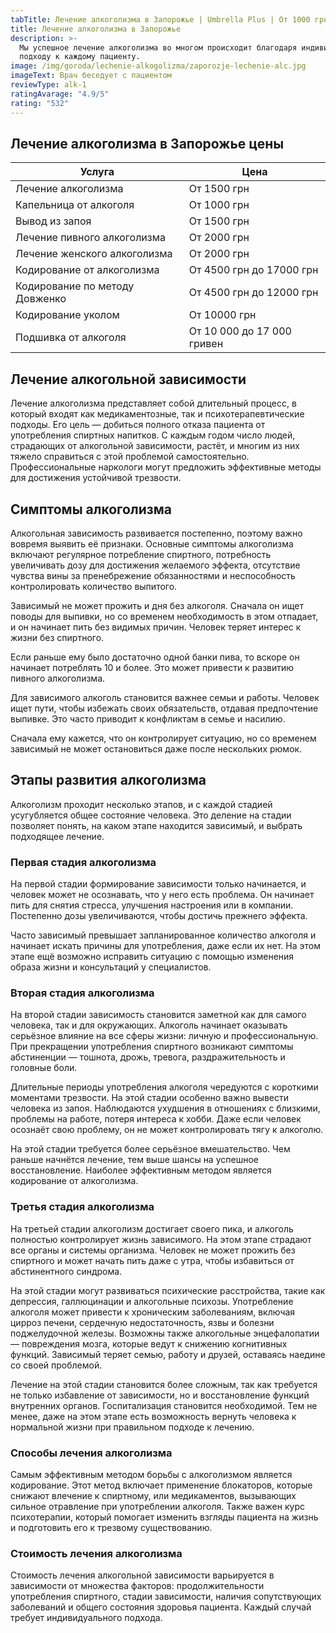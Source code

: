 ```yaml
---
tabTitle: Лечение алкоголизма в Запорожье | Umbrella Plus | От 1000 грн
title: Лечение алкоголизма в Запорожье
description: >-
  Мы успешное лечение алкоголизма во многом происходит благодаря индивидуальному
  подходу к каждому пациенту.
image: /img/goroda/lechenie-alkogolizma/zaporozje-lechenie-alc.jpg
imageText: Врач беседует с пациентом
reviewType: alk-1
ratingAvarage: "4.9/5"
rating: "532"
---
```


## Лечение алкоголизма в Запорожье цены

| Услуга                         | Цена                       |
| ------------------------------ | -------------------------- |
| Лечение алкоголизма            | От 1500 грн                |
| Капельница от алкоголя         | От 1000 грн                |
| Вывод из запоя                 | От 1500 грн                |
| Лечение пивного алкоголизма    | От 2000 грн                |
| Лечение женского алкоголизма   | От 2000 грн                |
| Кодирование от алкоголизма     | От 4500 грн до 17000 грн   |
| Кодирование по методу Довженко | От 4500 грн до 12000 грн   |
| Кодирование уколом             | От 10000 грн               |
| Подшивка от алкоголя           | От 10 000 до 17 000 гривен |

## Лечение алкогольной зависимости

Лечение алкоголизма представляет собой длительный процесс, в который входят как медикаментозные, так и психотерапевтические подходы. Его цель — добиться полного отказа пациента от употребления спиртных напитков. С каждым годом число людей, страдающих от алкогольной зависимости, растёт, и многим из них тяжело справиться с этой проблемой самостоятельно. Профессиональные наркологи могут предложить эффективные методы для достижения устойчивой трезвости.

## Симптомы алкоголизма

Алкогольная зависимость развивается постепенно, поэтому важно вовремя выявить её признаки. Основные симптомы алкоголизма включают регулярное потребление спиртного, потребность увеличивать дозу для достижения желаемого эффекта, отсутствие чувства вины за пренебрежение обязанностями и неспособность контролировать количество выпитого.

Зависимый не может прожить и дня без алкоголя. Сначала он ищет поводы для выпивки, но со временем необходимость в этом отпадает, и он начинает пить без видимых причин. Человек теряет интерес к жизни без спиртного.

Если раньше ему было достаточно одной банки пива, то вскоре он начинает потреблять 10 и более. Это может привести к развитию пивного алкоголизма.

Для зависимого алкоголь становится важнее семьи и работы. Человек ищет пути, чтобы избежать своих обязательств, отдавая предпочтение выпивке. Это часто приводит к конфликтам в семье и насилию.

Сначала ему кажется, что он контролирует ситуацию, но со временем зависимый не может остановиться даже после нескольких рюмок.

## Этапы развития алкоголизма

Алкоголизм проходит несколько этапов, и с каждой стадией усугубляется общее состояние человека. Это деление на стадии позволяет понять, на каком этапе находится зависимый, и выбрать подходящее лечение.

### Первая стадия алкоголизма

На первой стадии формирование зависимости только начинается, и человек может не осознавать, что у него есть проблема. Он начинает пить для снятия стресса, улучшения настроения или в компании. Постепенно дозы увеличиваются, чтобы достичь прежнего эффекта.

Часто зависимый превышает запланированное количество алкоголя и начинает искать причины для употребления, даже если их нет. На этом этапе ещё возможно исправить ситуацию с помощью изменения образа жизни и консультаций у специалистов.

### Вторая стадия алкоголизма

На второй стадии зависимость становится заметной как для самого человека, так и для окружающих. Алкоголь начинает оказывать серьёзное влияние на все сферы жизни: личную и профессиональную. При прекращении употребления спиртного возникают симптомы абстиненции — тошнота, дрожь, тревога, раздражительность и головные боли.

Длительные периоды употребления алкоголя чередуются с короткими моментами трезвости. На этой стадии особенно важно вывести человека из запоя. Наблюдаются ухудшения в отношениях с близкими, проблемы на работе, потеря интереса к хобби. Даже если человек осознаёт свою проблему, он не может контролировать тягу к алкоголю.

На этой стадии требуется более серьёзное вмешательство. Чем раньше начнётся лечение, тем выше шансы на успешное восстановление. Наиболее эффективным методом является кодирование от алкоголизма.

### Третья стадия алкоголизма

На третьей стадии алкоголизм достигает своего пика, и алкоголь полностью контролирует жизнь зависимого. На этом этапе страдают все органы и системы организма. Человек не может прожить без спиртного и может начать пить даже с утра, чтобы избавиться от абстинентного синдрома.

На этой стадии могут развиваться психические расстройства, такие как депрессия, галлюцинации и алкогольные психозы. Употребление алкоголя может привести к хроническим заболеваниям, включая цирроз печени, сердечную недостаточность, язвы и болезни поджелудочной железы. Возможны также алкогольные энцефалопатии — повреждения мозга, которые ведут к снижению когнитивных функций. Зависимый теряет семью, работу и друзей, оставаясь наедине со своей проблемой.

Лечение на этой стадии становится более сложным, так как требуется не только избавление от зависимости, но и восстановление функций внутренних органов. Госпитализация становится необходимой. Тем не менее, даже на этом этапе есть возможность вернуть человека к нормальной жизни при правильном подходе к лечению.

### Способы лечения алкоголизма

Самым эффективным методом борьбы с алкоголизмом является кодирование. Этот метод включает применение блокаторов, которые снижают влечение к спиртному, или медикаментов, вызывающих сильное отравление при употреблении алкоголя. Также важен курс психотерапии, который помогает изменить взгляды пациента на жизнь и подготовить его к трезвому существованию.

### Стоимость лечения алкоголизма

Стоимость лечения алкогольной зависимости варьируется в зависимости от множества факторов: продолжительности употребления спиртного, стадии зависимости, наличия сопутствующих заболеваний и общего состояния здоровья пациента. Каждый случай требует индивидуального подхода.

